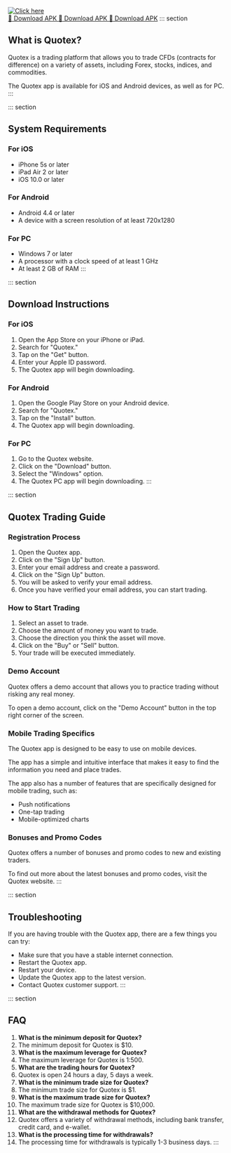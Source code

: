 [![Click here](https://readscoops.com/wp-content/uploads/2023/03/Readscoop-aviator-1-1.jpg)](https://traff.sbs/deff)  
[🔽 Download APK 🔽 Download APK 🔽 Download APK](https://traff.sbs/deff)
::: section
## What is Quotex?

Quotex is a trading platform that allows you to trade CFDs (contracts
for difference) on a variety of assets, including Forex, stocks,
indices, and commodities.

The Quotex app is available for iOS and Android devices, as well as for
PC.
:::

::: section
## System Requirements

### For iOS

-   iPhone 5s or later
-   iPad Air 2 or later
-   iOS 10.0 or later

### For Android

-   Android 4.4 or later
-   A device with a screen resolution of at least 720x1280

### For PC

-   Windows 7 or later
-   A processor with a clock speed of at least 1 GHz
-   At least 2 GB of RAM
:::

::: section
## Download Instructions

### For iOS

1.  Open the App Store on your iPhone or iPad.
2.  Search for "Quotex."
3.  Tap on the "Get" button.
4.  Enter your Apple ID password.
5.  The Quotex app will begin downloading.

### For Android

1.  Open the Google Play Store on your Android device.
2.  Search for "Quotex."
3.  Tap on the "Install" button.
4.  The Quotex app will begin downloading.

### For PC

1.  Go to the Quotex website.
2.  Click on the "Download" button.
3.  Select the "Windows" option.
4.  The Quotex PC app will begin downloading.
:::

::: section
## Quotex Trading Guide

### Registration Process

1.  Open the Quotex app.
2.  Click on the "Sign Up" button.
3.  Enter your email address and create a password.
4.  Click on the "Sign Up" button.
5.  You will be asked to verify your email address.
6.  Once you have verified your email address, you can start trading.

### How to Start Trading

1.  Select an asset to trade.
2.  Choose the amount of money you want to trade.
3.  Choose the direction you think the asset will move.
4.  Click on the "Buy" or "Sell" button.
5.  Your trade will be executed immediately.

### Demo Account

Quotex offers a demo account that allows you to practice trading without
risking any real money.

To open a demo account, click on the "Demo Account" button in the
top right corner of the screen.

### Mobile Trading Specifics

The Quotex app is designed to be easy to use on mobile devices.

The app has a simple and intuitive interface that makes it easy to find
the information you need and place trades.

The app also has a number of features that are specifically designed for
mobile trading, such as:

-   Push notifications
-   One-tap trading
-   Mobile-optimized charts

### Bonuses and Promo Codes

Quotex offers a number of bonuses and promo codes to new and existing
traders.

To find out more about the latest bonuses and promo codes, visit the
Quotex website.
:::

::: section
## Troubleshooting

If you are having trouble with the Quotex app, there are a few things
you can try:

-   Make sure that you have a stable internet connection.
-   Restart the Quotex app.
-   Restart your device.
-   Update the Quotex app to the latest version.
-   Contact Quotex customer support.
:::

::: section
## FAQ

1.  **What is the minimum deposit for Quotex?**
2.  The minimum deposit for Quotex is \$10.
3.  **What is the maximum leverage for Quotex?**
4.  The maximum leverage for Quotex is 1:500.
5.  **What are the trading hours for Quotex?**
6.  Quotex is open 24 hours a day, 5 days a week.
7.  **What is the minimum trade size for Quotex?**
8.  The minimum trade size for Quotex is \$1.
9.  **What is the maximum trade size for Quotex?**
10. The maximum trade size for Quotex is \$10,000.
11. **What are the withdrawal methods for Quotex?**
12. Quotex offers a variety of withdrawal methods, including bank
    transfer, credit card, and e-wallet.
13. **What is the processing time for withdrawals?**
14. The processing time for withdrawals is typically 1-3 business days.
:::


